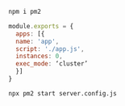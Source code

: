 
```bash
npm i pm2
```

```js
module.exports = {
  apps: [{
  name: 'app',
  script: './app.js',
  instances: 0,
  exec_mode: ‘cluster’
  }]
}
```

```bash
npx pm2 start server.config.js
```